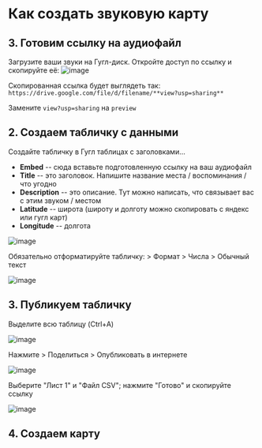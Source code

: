 # Как создать звуковую карту
## 3. Готовим ссылку на аудиофайл
Загрузите ваши звуки на Гугл-диск. Откройте доступ по ссылку и скопируйте её:
![image](https://github.com/user-attachments/assets/5fb7febf-e1e6-4412-b2ea-da78406b821b)

Скопированная ссылка будет выглядеть так: 
`https://drive.google.com/file/d/filename/**view?usp=sharing**`

Замените `view?usp=sharing` на `preview`

## 2. Создаем табличку с данными 
Создайте табличку в Гугл таблицах с заголовками...
* **Embed** -- сюда вставьте подготовленную ссылку на ваш аудиофайл
* **Title** -- это заголовок. Напишите название места / воспоминания / что угодно
* **Description** -- это описание. Тут можно написать, что связывает вас с этим звуком / местом
* **Latitude** -- широта (широту и долготу можно скопировать с яндекс или гугл карт)
* **Longitude** -- долгота
  
![image](https://github.com/user-attachments/assets/13d7a93c-8e43-4dbe-86de-1ae389cd4390)

Обязательно отформатируйте табличку: > Формат > Числа > Обычный текст

![image](https://github.com/user-attachments/assets/4d1e81f2-8ba0-4e7b-9a26-3c2a2dfaae28)

## 3. Публикуем табличку
Выделите всю таблицу (Ctrl+A)

![image](https://github.com/user-attachments/assets/2330c567-976b-450c-8237-1e3cc2c58686)

Нажмите > Поделиться > Опубликовать в интернете

![image](https://github.com/user-attachments/assets/71b8c4d3-0f5b-4bed-a938-c537f07d0bef)

Выберите "Лист 1" и "Файл CSV"; нажмите "Готово" и скопируйте ссылку 

![image](https://github.com/user-attachments/assets/b5c7566d-19fc-44ec-99a3-414af9681a2d)

## 4. Создаем карту

